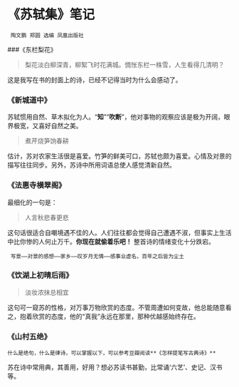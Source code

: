 # 《苏轼集》笔记 


     陶文鹏 郑圆 选编 凤凰出版社
     
     

###《东栏梨花》

> 梨花淡白柳深青，柳絮飞时花满城。惆怅东栏一株雪，人生看得几清明？


这是我写在书的封面上的诗，已经不记得当时为什么会感动了。

### 《新城道中》

苏轼惯用自然、草木拟化为人。“**知**”“**吹断**”，他对事物的观察应该是极为开阔，眼界极宽，又喜好自然之美。
> 煮芹烧笋饷春耕

估计，苏对农家生活很是喜爱。竹笋的鲜美可口，苏轼也颇为喜爱。心情及对景的描写往往同步。另外，苏诗中所用词语总使人感觉清新自然。
### 《法惠寺横翠阁》
最细化的一句是：
> 人言秋悲春更悲

这句话很适合自嘲境遇不佳的人。人们往往都会觉得自己遭遇不淑，但事实上生活中比你惨的人何止万千。**你现在就偷着乐吧！**
整首诗的情绪变化十分跌宕。
     
     写景——对景的感想——家乡——叹岁月无情——感事业虚名，百年之后皆为尘土
     
     
### 《饮湖上初晴后雨》
> 淡妆浓抹总相宜

这句可一窥苏的性格，对万事万物欣赏的态度。不管周遭如何变故，他总能随意看之，抱着欣赏的态度，他的“真我”永远在那里，那种优越感始终存在。
### 《山村五绝》
`什么是绝句，什么是律诗，可以掌握以下，可以参考豆瓣阅读**《怎样提笔写古典诗》**`

苏在诗中常用典，其善用，好用？想必苏读书甚勤，比常诵‘六艺’、史记、汉书等。
     


